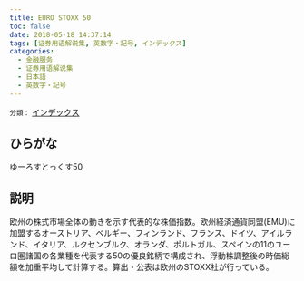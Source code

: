 ```yaml
---
title: EURO STOXX 50
toc: false
date: 2018-05-18 14:37:14
tags: [证券用语解说集, 英数字・記号, インデックス]
categories:
  - 金融服务
  - 证券用语解说集
  - 日本語
  - 英数字・記号
---
```


`分類：` [インデックス](/tags/インデックス/)

## ひらがな

ゆーろすとっくす50

## 説明

欧州の株式市場全体の動きを示す代表的な株価指数。欧州経済通貨同盟(EMU)に加盟するオーストリア、ベルギー、フィンランド、フランス、ドイツ、アイルランド、イタリア、ルクセンブルク、オランダ、ポルトガル、スペインの11のユーロ圏諸国の各業種を代表する50の優良銘柄で構成され、浮動株調整後の時価総額を加重平均して計算する。算出・公表は欧州のSTOXX社が行っている。
